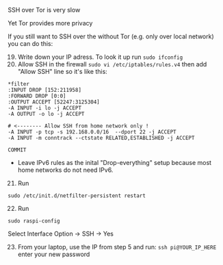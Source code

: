 SSH over Tor is very slow

Yet Tor provides more privacy

If you still want to SSH over the without Tor (e.g. only over local network) you can do this:



19. Write down your IP adress. To look it up run `sudo ifconfig`
20. Allow SSH in the firewall `sudo vi /etc/iptables/rules.v4` then add "Allow SSH" line so it's like this:
```
*filter
:INPUT DROP [152:211958]
:FORWARD DROP [0:0]
:OUTPUT ACCEPT [52247:3125304]
-A INPUT -i lo -j ACCEPT
-A OUTPUT -o lo -j ACCEPT

# <-------- Allow SSH from home network only !
-A INPUT -p tcp -s 192.168.0.0/16  --dport 22 -j ACCEPT
-A INPUT -m conntrack --ctstate RELATED,ESTABLISHED -j ACCEPT

COMMIT
``` 
* Leave IPv6 rules as the inital "Drop-everything" setup because most home networks do not need IPv6.

21. Run 
```
sudo /etc/init.d/netfilter-persistent restart
```

22. Run
```
sudo raspi-config
```
Select Interface Option -> SSH -> Yes

23. From your laptop, use the IP from step 5 and run: `ssh pi@YOUR_IP_HERE` enter your new password

